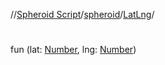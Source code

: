 //[Spheroid Script](../../index.md)/[spheroid](../index.md)/[LatLng](index.md)/[<init>](-init-.md)



# <init>  
 
fun [<init>](-init-.md)(lat: [Number](../-number/index.md), lng: [Number](../-number/index.md))  



